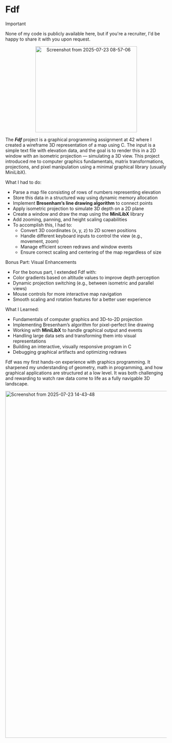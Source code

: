 # Fdf

> [!IMPORTANT]
> None of my code is publicly available here, but if you're a recruiter, I'd be happy to share it with you upon request.

<p align="center">
<img width="317" height="268" alt="Screenshot from 2025-07-23 08-57-06" src="https://github.com/user-attachments/assets/bfae2c73-7a26-403d-acda-06b6cd9f967a" />
</p>

The ***Fdf*** project is a graphical programming assignment at 42 where I created a wireframe 3D representation of a map using C. The input is a simple text file with elevation data, and the goal is to render this in a 2D window with an isometric projection — simulating a 3D view.
This project introduced me to computer graphics fundamentals, matrix transformations, projections, and pixel manipulation using a minimal graphical library (usually MiniLibX).

What I had to do:
* Parse a map file consisting of rows of numbers representing elevation
* Store this data in a structured way using dynamic memory allocation
* Implement **Bresenham’s line drawing algorithm** to connect points
* Apply isometric projection to simulate 3D depth on a 2D plane
* Create a window and draw the map using the **MiniLibX** library
* Add zooming, panning, and height scaling capabilities
* To accomplish this, I had to:
  * Convert 3D coordinates (x, y, z) to 2D screen positions
  * Handle different keyboard inputs to control the view (e.g., movement, zoom)
  * Manage efficient screen redraws and window events
  * Ensure correct scaling and centering of the map regardless of size

Bonus Part: Visual Enhancements
* For the bonus part, I extended Fdf with:
* Color gradients based on altitude values to improve depth perception
* Dynamic projection switching (e.g., between isometric and parallel views)
* Mouse controls for more interactive map navigation
* Smooth scaling and rotation features for a better user experience

What I Learned:
* Fundamentals of computer graphics and 3D-to-2D projection
* Implementing Bresenham’s algorithm for pixel-perfect line drawing
* Working with **MiniLibX** to handle graphical output and events
* Handling large data sets and transforming them into visual representations
* Building an interactive, visually responsive program in C
* Debugging graphical artifacts and optimizing redraws

Fdf was my first hands-on experience with graphics programming. It sharpened my understanding of geometry, math in programming, and how graphical applications are structured at a low level. It was both challenging and rewarding to watch raw data come to life as a fully navigable 3D landscape.

<img width="1917" height="1081" alt="Screenshot from 2025-07-23 14-43-48" src="https://github.com/user-attachments/assets/cb2d7887-d0c0-4f15-a524-4ff6ad052b58" />
